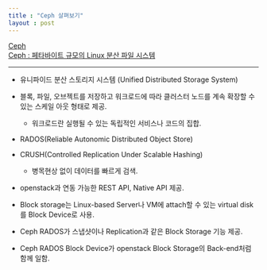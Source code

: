 ```yaml
---
title : "Ceph 살펴보기"
layout : post
---
```


[Ceph](http://searchstorage.techtarget.com/definition/Ceph)  
[Ceph : 페타바이트 규모의 Linux 분산 파일 시스템](http://forum.falinux.com/zbxe/index.php?document_srl=533161&mid=lecture_tip)  


---


* 유니파이드 분산 스토리지 시스템 (Unified Distributed Storage System)  

* 블록, 파일, 오브젝트를 저장하고 워크로드에 따라 클러스터 노드를 계속 확장할 수 있는 스케일 아웃 형태로 제공.  
  - 워크로드란 실행될 수 있는 독립적인 서비스나 코드의 집합.  


* RADOS(Reliable Autonomic Distributed Object Store)  

* CRUSH(Controlled Replication Under Scalable Hashing)  
  - 병목현상 없이 데이터를 빠르게 검색.  


* openstack과 연동 가능한 REST API, Native API 제공.  

* Block storage는 Linux-based Server나 VM에 attach할 수 있는 virtual disk를 Block Device로 사용.  

* Ceph RADOS가 스냅샷이나 Replication과 같은 Block Storage 기능 제공.  

* Ceph RADOS Block Device가 openstack Block Storage의 Back-end처럼 함께 일함.  
